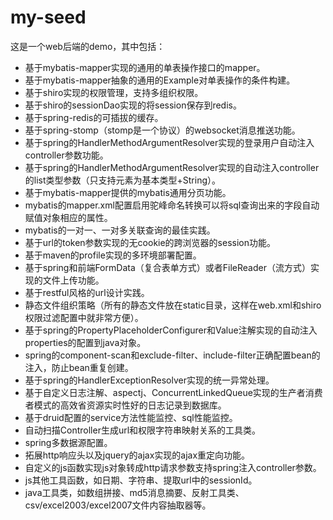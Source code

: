 # my-seed
这是一个web后端的demo，其中包括：
* 基于mybatis-mapper实现的通用的单表操作接口的mapper。
* 基于mybatis-mapper抽象的通用的Example对单表操作的条件构建。
* 基于shiro实现的权限管理，支持多组织权限。
* 基于shiro的sessionDao实现的将session保存到redis。
* 基于spring-redis的可插拔的缓存。
* 基于spring-stomp（stomp是一个协议）的websocket消息推送功能。
* 基于spring的HandlerMethodArgumentResolver实现的登录用户自动注入controller参数功能。
* 基于spring的HandlerMethodArgumentResolver实现的自动注入controller的list类型参数（只支持元素为基本类型+String）。
* 基于mybatis-mapper提供的mybatis通用分页功能。
* mybatis的mapper.xml配置启用驼峰命名转换可以将sql查询出来的字段自动赋值对象相应的属性。
* mybatis的一对一、一对多关联查询的最佳实践。
* 基于url的token参数实现的无cookie的跨浏览器的session功能。
* 基于maven的profile实现的多环境部署配置。
* 基于spring和前端FormData（复合表单方式）或者FileReader（流方式）实现的文件上传功能。
* 基于restful风格的url设计实践。
* 静态文件组织策略（所有的静态文件放在static目录，这样在web.xml和shiro权限过滤配置中就非常方便）。
* 基于spring的PropertyPlaceholderConfigurer和Value注解实现的自动注入properties的配置到java对象。
* spring的component-scan和exclude-filter、include-filter正确配置bean的注入，防止bean重复创建。
* 基于spring的HandlerExceptionResolver实现的统一异常处理。
* 基于自定义日志注解、aspectj、ConcurrentLinkedQueue实现的生产者消费者模式的高效省资源实时性好的日志记录到数据库。
* 基于druid配置的service方法性能监控、sql性能监控。
* 自动扫描Controller生成url和权限字符串映射关系的工具类。
* spring多数据源配置。
* 拓展http响应头以及jquery的ajax实现的ajax重定向功能。
* 自定义的js函数实现js对象转成http请求参数支持spring注入controller参数。
* js其他工具函数，如日期、字符串、提取url中的sessionId。
* java工具类，如数组拼接、md5消息摘要、反射工具类、csv/excel2003/excel2007文件内容抽取器等。
  
  
  
  
